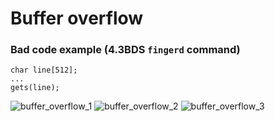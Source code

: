 # Buffer overflow

### Bad code example (4.3BDS `fingerd` command)
```
char line[512];
...
gets(line);
```

![buffer_overflow_1]()
![buffer_overflow_2]()
![buffer_overflow_3]()